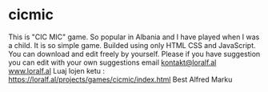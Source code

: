 # cicmic
This is "CIC MIC" game. So popular in Albania and  I have played when I was a child.
It is so simple game.
Builded using only HTML CSS and JavaScript.
You can download and edit freely by yourself.
Please if you have suggestion you can edit with your own suggestions
email kontakt@loralf.al
www.loralf.al
Luaj lojen ketu : https://loralf.al/projects/games/cicmic/index.html
Best 
Alfred Marku
